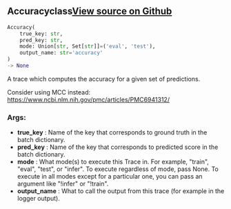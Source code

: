 ## Accuracy<span class="tag">class</span><a class="sourcelink" href=https://github.com/fastestimator/fastestimator/blob/r1.0/fastestimator/trace/metric/accuracy.py/#L24-L71>View source on Github</a>
```python
Accuracy(
	true_key: str,
	pred_key: str,
	mode: Union[str, Set[str]]=('eval', 'test'),
	output_name: str='accuracy'
)
-> None
```
A trace which computes the accuracy for a given set of predictions.

Consider using MCC instead: https://www.ncbi.nlm.nih.gov/pmc/articles/PMC6941312/


<h3>Args:</h3>

* **true_key** :  Name of the key that corresponds to ground truth in the batch dictionary.
* **pred_key** :  Name of the key that corresponds to predicted score in the batch dictionary.
* **mode** :  What mode(s) to execute this Trace in. For example, "train", "eval", "test", or "infer". To execute        regardless of mode, pass None. To execute in all modes except for a particular one, you can pass an argument        like "!infer" or "!train".
* **output_name** :  What to call the output from this trace (for example in the logger output).



